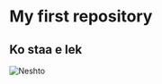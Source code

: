 # My first repository
## Ko staa e lek    
![Neshto](https://www.google.com/url?sa=i&url=https%3A%2F%2Fhappysnapgifts.co.uk%2Fproducts%2Fpersonalised-penis-pillow&psig=AOvVaw1blL-BkUkxAsKUacSHMTy9&ust=1683273948006000&source=images&cd=vfe&ved=0CA4QjRxqFwoTCLjqoKGa2_4CFQAAAAAdAAAAABAM)
